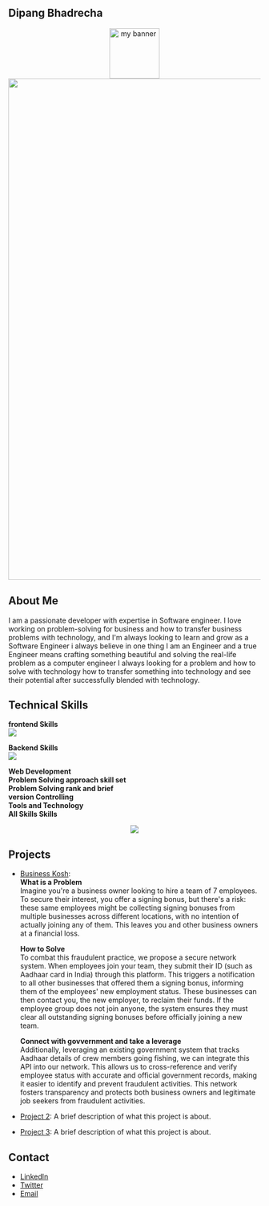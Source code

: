 ## Dipang Bhadrecha

<p align="center">
  <img src="https://github.com/user-attachments/assets/710783f2-82de-402d-b3fb-06aff8858001.faulty this time" alt="my banner" width="100" height="100">
   <img src="https://user-images.githubusercontent.com/74038190/212749695-a6817c5a-a794-462b-afca-1b5ce7dd5e63.gif" alt="my banner" width="2000" height="1000">
  
  
</p>

## About Me

I am a passionate developer with expertise in Software engineer. I love working on problem-solving for business and how to transfer business problems with technology, and I'm always looking to learn and grow as a Software Engineer i always believe in one thing I am an Engineer and a true Engineer means crafting something beautiful and solving the real-life problem as a computer engineer I always looking for a problem and how to solve with technology how to transfer something into technology and see their potential after successfully blended with technology.

## Technical Skills

<b>frontend Skills</b> </br> 
<img src="https://skillicons.dev/icons?i=js,html,css,wasm"/> </br>

<b>Backend Skills</b> </br>
<img src="https://skillicons.dev/icons?i=aws,gcp,azure,react,vue,flutter&perline="/>

<b>Web Development</b> </br>
<b>Problem Solving approach skill set</b> </br>
<b>Problem Solving rank and brief</b> </br>
<b>version Controlling</b> </br>
<b>Tools and Technology</b> </br>
<b>All Skills Skills</b> </br>

<p align="center">
  <a href="https://skillicons.dev">
    <img src="https://skillicons.dev/icons?i=git,github,gitlab,aws,c,cpp,css,express,figma,html,js,linux,mongodb,mysql,nestjs,nodejs,postman,react,redis,ts,vscode,vercel" />
  </a>
</p>

## Projects

- [Business Kosh](https://businesskosh.in/): </br>
  <b>What is a Problem</b></br>
  Imagine you're a business owner looking to hire a team of 7 employees. To secure their interest, you offer a signing bonus, but there's a risk: these same employees might be collecting signing bonuses from multiple businesses across different locations, with no intention of actually joining any of them. This leaves you and other business owners at a financial loss.
  
  <b>How to Solve</b></br>
  To combat this fraudulent practice, we propose a secure network system. When employees join your team, they submit their ID (such as Aadhaar card in India) through this platform. This triggers a notification to all other businesses that offered them a signing bonus, informing them of the employees' new employment status. These businesses can then contact you, the new employer, to reclaim their funds. If the employee group does not join anyone, the system ensures they must clear all outstanding signing bonuses before officially joining a new team.

  <b>Connect with govvernment and take a leverage</b></br>
  Additionally, leveraging an existing government system that tracks Aadhaar details of crew members going fishing, we can integrate this API into our network. This allows us to cross-reference and verify employee status with accurate and official government records, making it easier to identify and prevent fraudulent activities. This network fosters transparency and protects both business owners and legitimate job seekers from fraudulent activities.
  
  
  
- [Project 2](link-to-project): A brief description of what this project is about.
- [Project 3](link-to-project): A brief description of what this project is about.

## Contact

- [LinkedIn](link-to-your-linkedin)
- [Twitter](link-to-your-twitter)
- [Email](mailto:your-email@example.com)
